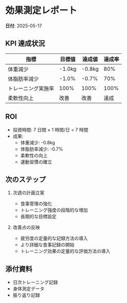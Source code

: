 # 効果測定レポート

**日付**: 2025-05-17

## KPI 達成状況

| 指標               | 目標値 | 達成値 | 達成率 |
| ------------------ | ------ | ------ | ------ |
| 体重減少           | -1.0kg | -0.8kg | 80%    |
| 体脂肪率減少       | -1.0%  | -0.7%  | 70%    |
| トレーニング実施率 | 100%   | 100%   | 100%   |
| 柔軟性向上         | 改善   | 改善   | 達成   |

## ROI

-   投資時間: 7 日間 × 1 時間/日 = 7 時間
-   成果:
    -   体重減少: -0.8kg
    -   体脂肪率減少: -0.7%
    -   柔軟性の向上
    -   運動習慣の確立

## 次のステップ

1. 次週の計画立案

    - 食事管理の強化
    - トレーニング強度の段階的な増加
    - 長期的な目標設定

2. 改善点の反映
    - 疲労度の定量的な記録方法の導入
    - より詳細な食事記録の開始
    - トレーニング効果の定量的な評価方法の導入

## 添付資料

-   日次トレーニング記録
-   身体測定データ
-   振り返り記録
